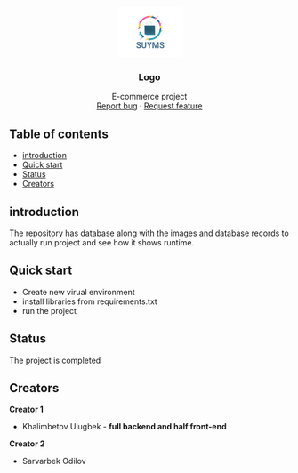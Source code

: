 <p align="center">
  <a href="">
    <img src="static/images/logo.png" alt="Logo" width=120 height=90>
  </a>

  <h3 align="center">Logo</h3>

  <p align="center">
    E-commerce project
    <br>
    <a href="https://reponame/issues/new?template=bug.md">Report bug</a>
    ·
    <a href="https://reponame/issues/new?template=feature.md&labels=feature">Request feature</a>
  </p>
</p>


## Table of contents

- [introduction](#introduction)
- [Quick start](#quick-start)
- [Status](#status)
- [Creators](#creators)


## introduction
The repository has database along with the images and database records to actually run project and see how it shows runtime.
## Quick start


- Create new virual environment 
- install libraries from requirements.txt
- run the project

## Status

The project is completed



## Creators

**Creator 1**

- Khalimbetov Ulugbek - **full backend and half front-end**

**Creator 2**


- Sarvarbek Odilov


